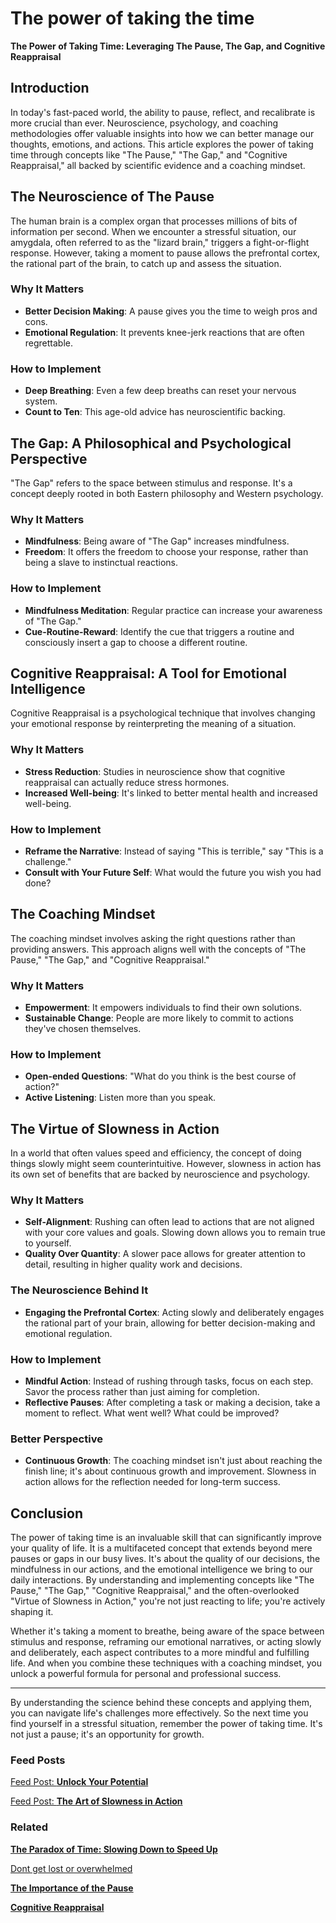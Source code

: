 # The power of taking the time

**The Power of Taking Time: Leveraging The Pause, The Gap, and Cognitive Reappraisal**

## **Introduction**

In today's fast-paced world, the ability to pause, reflect, and recalibrate is more crucial than ever. Neuroscience, psychology, and coaching methodologies offer valuable insights into how we can better manage our thoughts, emotions, and actions. This article explores the power of taking time through concepts like "The Pause," "The Gap," and "Cognitive Reappraisal," all backed by scientific evidence and a coaching mindset.

## **The Neuroscience of The Pause**

The human brain is a complex organ that processes millions of bits of information per second. When we encounter a stressful situation, our amygdala, often referred to as the "lizard brain," triggers a fight-or-flight response. However, taking a moment to pause allows the prefrontal cortex, the rational part of the brain, to catch up and assess the situation.

### **Why It Matters**

- **Better Decision Making**: A pause gives you the time to weigh pros and cons.
- **Emotional Regulation**: It prevents knee-jerk reactions that are often regrettable.

### **How to Implement**

- **Deep Breathing**: Even a few deep breaths can reset your nervous system.
- **Count to Ten**: This age-old advice has neuroscientific backing.

## **The Gap: A Philosophical and Psychological Perspective**

"The Gap" refers to the space between stimulus and response. It's a concept deeply rooted in both Eastern philosophy and Western psychology.

### **Why It Matters**

- **Mindfulness**: Being aware of "The Gap" increases mindfulness.
- **Freedom**: It offers the freedom to choose your response, rather than being a slave to instinctual reactions.

### **How to Implement**

- **Mindfulness Meditation**: Regular practice can increase your awareness of "The Gap."
- **Cue-Routine-Reward**: Identify the cue that triggers a routine and consciously insert a gap to choose a different routine.

## **Cognitive Reappraisal: A Tool for Emotional Intelligence**

Cognitive Reappraisal is a psychological technique that involves changing your emotional response by reinterpreting the meaning of a situation.

### **Why It Matters**

- **Stress Reduction**: Studies in neuroscience show that cognitive reappraisal can actually reduce stress hormones.
- **Increased Well-being**: It's linked to better mental health and increased well-being.

### **How to Implement**

- **Reframe the Narrative**: Instead of saying "This is terrible," say "This is a challenge."
- **Consult with Your Future Self**: What would the future you wish you had done?

## **The Coaching Mindset**

The coaching mindset involves asking the right questions rather than providing answers. This approach aligns well with the concepts of "The Pause," "The Gap," and "Cognitive Reappraisal."

### **Why It Matters**

- **Empowerment**: It empowers individuals to find their own solutions.
- **Sustainable Change**: People are more likely to commit to actions they've chosen themselves.

### **How to Implement**

- **Open-ended Questions**: "What do you think is the best course of action?"
- **Active Listening**: Listen more than you speak.

## **The Virtue of Slowness in Action**

In a world that often values speed and efficiency, the concept of doing things slowly might seem counterintuitive. However, slowness in action has its own set of benefits that are backed by neuroscience and psychology.

### **Why It Matters**

- **Self-Alignment**: Rushing can often lead to actions that are not aligned with your core values and goals. Slowing down allows you to remain true to yourself.
- **Quality Over Quantity**: A slower pace allows for greater attention to detail, resulting in higher quality work and decisions.

### **The Neuroscience Behind It**

- **Engaging the Prefrontal Cortex**: Acting slowly and deliberately engages the rational part of your brain, allowing for better decision-making and emotional regulation.

### **How to Implement**

- **Mindful Action**: Instead of rushing through tasks, focus on each step. Savor the process rather than just aiming for completion.
- **Reflective Pauses**: After completing a task or making a decision, take a moment to reflect. What went well? What could be improved?

### Better **Perspective**

- **Continuous Growth**: The coaching mindset isn't just about reaching the finish line; it's about continuous growth and improvement. Slowness in action allows for the reflection needed for long-term success.

## **Conclusion**

The power of taking time is an invaluable skill that can significantly improve your quality of life. It is a multifaceted concept that extends beyond mere pauses or gaps in our busy lives. It's about the quality of our decisions, the mindfulness in our actions, and the emotional intelligence we bring to our daily interactions. By understanding and implementing concepts like "The Pause," "The Gap," "Cognitive Reappraisal," and the often-overlooked "Virtue of Slowness in Action," you're not just reacting to life; you're actively shaping it.

Whether it's taking a moment to breathe, being aware of the space between stimulus and response, reframing our emotional narratives, or acting slowly and deliberately, each aspect contributes to a more mindful and fulfilling life. And when you combine these techniques with a coaching mindset, you unlock a powerful formula for personal and professional success.

---

By understanding the science behind these concepts and applying them, you can navigate life's challenges more effectively. So the next time you find yourself in a stressful situation, remember the power of taking time. It's not just a pause; it's an opportunity for growth.

### Feed Posts

[Feed Post: **Unlock Your Potential**](The%20power%20of%20taking%20the%20time%206211fd7c56e64de5876ef71456a53a42/Feed%20Post%20Unlock%20Your%20Potential%201b9bc3e7026148a9aec153291220d904.md)

[Feed Post: **The Art of Slowness in Action**](The%20power%20of%20taking%20the%20time%206211fd7c56e64de5876ef71456a53a42/Feed%20Post%20The%20Art%20of%20Slowness%20in%20Action%2065ab9a68d1144158ad29b49c3e2f73c2.md)

### Related

[**The Paradox of Time: Slowing Down to Speed Up**](The%20Paradox%20of%20Time%20Slowing%20Down%20to%20Speed%20Up%20508f8a6d4f23481fb5bef1c6362f2485.md)

[Dont get lost or overwhelmed](Dont%20get%20lost%20or%20overwhelmed%2090938e708c1b4752963f811c88eba47d.md)

[**The Importance of the Pause**](The%20Importance%20of%20the%20Pause%2051ab3beb19df4f2f84cd3c617e475c20.md)

[**Cognitive Reappraisal**](Cognitive%20Reappraisal%208ddeab2add3c40ab8874b4b38fa4d007.md)